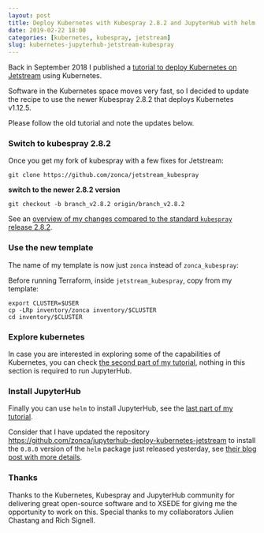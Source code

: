 ```yaml
---
layout: post
title: Deploy Kubernetes with Kubespray 2.8.2 and JupyterHub with helm recipe 0.8 on Jetstream
date: 2019-02-22 18:00
categories: [kubernetes, kubespray, jetstream]
slug: kubernetes-jupyterhub-jetstream-kubespray
---
```


Back in September 2018 I published a [tutorial to deploy Kubernetes on Jetstream](https://zonca.github.io/2018/09/kubernetes-jetstream-kubespray-jupyterhub.html) using Kubernetes.

Software in the Kubernetes space moves very fast, so I decided to update the recipe to use the newer Kubespray 2.8.2 that deploys Kubernetes v1.12.5.

Please follow the old tutorial and note the updates below.

### Switch to kubespray 2.8.2

Once you get my fork of kubespray with a few fixes for Jetstream:

    git clone https://github.com/zonca/jetstream_kubespray

**switch to the newer 2.8.2 version**

    git checkout -b branch_v2.8.2 origin/branch_v2.8.2

See an [overview of my changes compared to the standard `kubespray` release 2.8.2](https://github.com/zonca/jetstream_kubespray/pull/5).

### Use the new template

The name of my template is now just `zonca` instead of `zonca_kubespray`:

Before running Terraform, inside `jetstream_kubespray`, copy from my template:

    export CLUSTER=$USER
    cp -LRp inventory/zonca inventory/$CLUSTER
    cd inventory/$CLUSTER

### Explore kubernetes

In case you are interested in exploring some of the capabilities of Kubernetes, you can check [the second part of my tutorial](https://zonca.github.io/2018/09/kubernetes-jetstream-kubespray-explore.html), nothing in this section is required to run JupyterHub.

### Install JupyterHub

Finally you can use `helm` to install JupyterHub, see the [last part of my tutorial](https://zonca.github.io/2018/09/kubernetes-jetstream-kubespray-jupyterhub.html).

Consider that I have updated the repository <https://github.com/zonca/jupyterhub-deploy-kubernetes-jetstream> to install the `0.8.0` version of the `helm` package just released yesterday, see [their blog post with more details](https://blog.jupyter.org/zero-to-jupyterhub-helm-chart-0-8-b99e0a79fd2a).

### Thanks

Thanks to the Kubernetes, Kubespray and JupyterHub community for delivering great open-source software and to XSEDE for giving me the opportunity to work on this. Special thanks to my collaborators Julien Chastang and Rich Signell.
